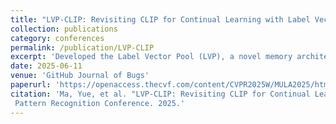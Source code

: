 ```yaml
---
title: "LVP-CLIP: Revisiting CLIP for Continual Learning with Label Vector Pool"
collection: publications
category: conferences
permalink: /publication/LVP-CLIP
excerpt: 'Developed the Label Vector Pool (LVP), a novel memory architecture that efficiently compresses and stores knowledge distilled from pretrained models.'
date: 2025-06-11
venue: 'GitHub Journal of Bugs'
paperurl: 'https://openaccess.thecvf.com/content/CVPR2025W/MULA2025/html/Ma_LVP-CLIP_Revisiting_CLIP_for_Continual_Learning_with_Label_Vector_Pool_CVPRW_2025_paper.html'
citation: 'Ma, Yue, et al. "LVP-CLIP: Revisiting CLIP for Continual Learning with Label Vector Pool." Proceedings of the Computer Vision and
 Pattern Recognition Conference. 2025.'
---
```

